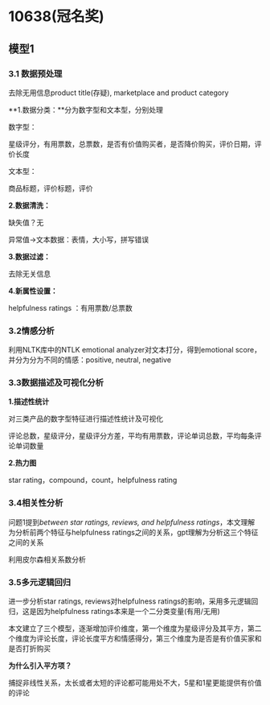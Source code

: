 # 10638(冠名奖)

## 模型1

### 3.1 数据预处理

去除无用信息product title(存疑), marketplace and product category  

**1.数据分类：**分为数字型和文本型，分别处理

数字型：

星级评分，有用票数，总票数，是否有价值购买者，是否降价购买，评价日期，评价长度

文本型：

商品标题，评价标题，评价

**2.数据清洗：**

缺失值？无

异常值->文本数据：表情，大小写，拼写错误

**3.数据过滤：**

去除无关信息

**4.新属性设置：**

helpfulness ratings ：有用票数/总票数

### 3.2情感分析

利用NLTK库中的NTLK emotional analyzer对文本打分，得到emotional score，并分为分为不同的情感：positive, neutral, negative

### 3.3数据描述及可视化分析

**1.描述性统计**

对三类产品的数字型特征进行描述性统计及可视化

评论总数，星级评分，星级评分方差，平均有用票数，评论单词总数，平均每条评论单词数量

**2.热力图**

star rating，compound，count，helpfulness rating  

### 3.4相关性分析

问题1提到*between star ratings, reviews, and helpfulness ratings*，本文理解为分析前两个特征与helpfulness ratings之间的关系，gpt理解为分析这三个特征之间的关系

利用皮尔森相关系数分析

### 3.5多元逻辑回归

进一步分析star ratings, reviews对helpfulness ratings的影响，采用多元逻辑回归，这是因为helpfulness ratings本来是一个二分类变量(有用/无用)

本文建立了三个模型，逐渐增加评价维度，第一个维度为星级评分及其平方，第二个维度为评论长度，评论长度平方和情感得分，第三个维度为是否是有价值买家和是否打折购买

**为什么引入平方项？**

捕捉非线性关系，太长或者太短的评论都可能用处不大，5星和1星更能提供有价值的评论
